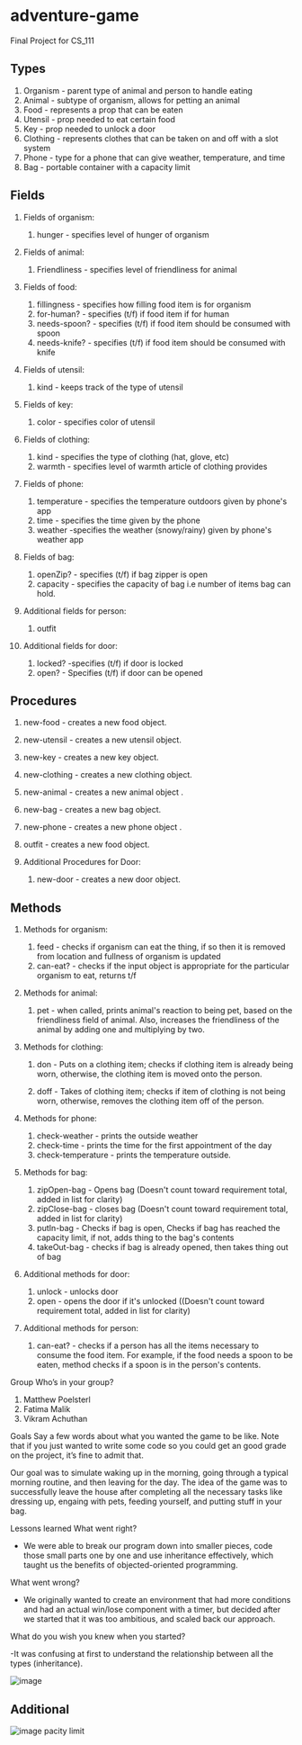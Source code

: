# adventure-game
Final Project for CS_111



## Types
1. Organism - parent type of animal and person to handle eating
2. Animal - subtype of organism, allows for petting an animal
3. Food - represents a prop that can be eaten
4. Utensil - prop needed to eat certain food
5. Key - prop needed to unlock a door
6. Clothing - represents clothes that can be taken on and off with a slot system
7. Phone - type for a phone that can give weather, temperature, and time
8. Bag - portable container with a capacity limit

## Fields
1. Fields of organism:
	1. hunger - specifies level of hunger of organism
2. Fields of animal:
	1. Friendliness - specifies level of friendliness for animal
3. Fields of food:
	1. fillingness - specifies how filling food item is for organism
	2. for-human? - specifies (t/f) if food item if for human
	3. needs-spoon? - specifies (t/f) if food item should be consumed with spoon
	4. needs-knife? - specifies (t/f) if food item should be consumed with knife
4. Fields of utensil:
	1. kind - keeps track of the type of utensil
5. Fields of key:
	1. color - specifies color of utensil
6. Fields of clothing:
	1. kind - specifies the type of clothing (hat, glove, etc)
	2. warmth - specifies level of warmth article of clothing provides
7. Fields of phone:
	1. temperature - specifies the temperature outdoors given by phone's app
	2. time - specifies the time given by the phone
	3. weather -specifies the weather (snowy/rainy) given by phone's weather app
8. Fields of bag:
	1. openZip? - specifies (t/f) if bag zipper is open
	2. capacity - specifies the capacity of bag i.e number of items bag can hold. 

1. Additional fields for person:
	1. outfit 
2. Additional fields for door:
	1. locked? -specifies (t/f) if door is locked
	2. open? - Specifies (t/f) if door can be opened


## Procedures
1. new-food - creates a new food object. 
2. new-utensil - creates a new utensil object. 
3. new-key - creates a new key object. 
4. new-clothing - creates a new clothing object. 
5. new-animal - creates a new animal object . 
6. new-bag - creates a new bag object. 
7. new-phone - creates a new phone object . 
8. outfit - creates a new food object. 

1. Additional Procedures for Door:
	1. new-door - creates a new door object.

## Methods
1. Methods for organism:
	1. feed - checks if organism can eat the thing, if so then it is removed from location and fullness of organism is updated
	2. can-eat? - checks if the input object is appropriate for the particular organism to eat, returns t/f
2. Methods for animal:
	1. pet - when called, prints animal's reaction to being pet, based on the friendliness field of animal. Also, increases the friendliness of the animal 
	by adding one and multiplying by two. 
3. Methods for clothing:
	1. don -  Puts on a clothing item; checks if clothing item is already being worn, otherwise, the clothing item is moved onto the person. 
  
	2. doff - Takes of clothing item; checks if item of clothing is not being worn, otherwise, removes the clothing item off of the person. 
4. Methods for phone:
	1. check-weather - prints the outside weather
	2. check-time - prints the time for the first appointment of the day
	3. check-temperature - prints the temperature outside. 
5. Methods for bag:
	1. zipOpen-bag - Opens bag (Doesn't count toward requirement total, added in list for clarity)
	2. zipClose-bag - closes bag (Doesn't count toward requirement total, added in list for clarity)
	3. putIn-bag - Checks if bag is open, Checks if bag has reached the capacity limit, if not, adds thing to the bag's contents
	4. takeOut-bag - checks if bag is already opened, then takes thing out of bag

1. Additional methods for door:
	1. unlock - unlocks door
	2. open - opens the door if it's unlocked ((Doesn't count toward requirement total, added in list for clarity)
2. Additional methods for person:
	1. can-eat? - checks if a person has all the items necessary to consume the food item. For example, if the food needs a spoon to be eaten,
	method checks if a spoon is in the person's contents. 


Group
Who’s in your group?
1.	Matthew Poelsterl
2.	Fatima Malik
3.	Vikram Achuthan


Goals
Say a few words about what you wanted the game to be like.  Note that if you just wanted to write some code so you could get an good grade on the project, it’s fine to admit that.

Our goal was to simulate waking up in the morning, going through a typical morning routine, and then leaving for the day. The idea of the game was to successfully leave the house after completing all the necessary tasks like dressing up, engaing with pets, feeding yourself, and putting stuff in your bag. 


Lessons learned
What went right?

- We were able to break our program down into smaller pieces, code those small parts one by one and use inheritance effectively, which taught us
the benefits of objected-oriented programming. 



What went wrong?

- We originally wanted to create an environment that had more conditions and had an actual win/lose component with a timer, but decided after we started that 
it was too ambitious, and scaled back our approach. 





What do you wish you knew when you started?

-It was confusing at first to understand the relationship between all the types (inheritance). 




![image](https://user-images.githubusercontent.com/49349631/145104791-dc7a8384-3f45-499a-b6f3-6255368a90bc.png)

	
	
	
	
	
	
## Additional 
![image](https://user-images.githubusercontent.com/49349631/144493028-0d2ad644-474c-4333-a4b5-5c10020faf1b.png)
pacity limit

